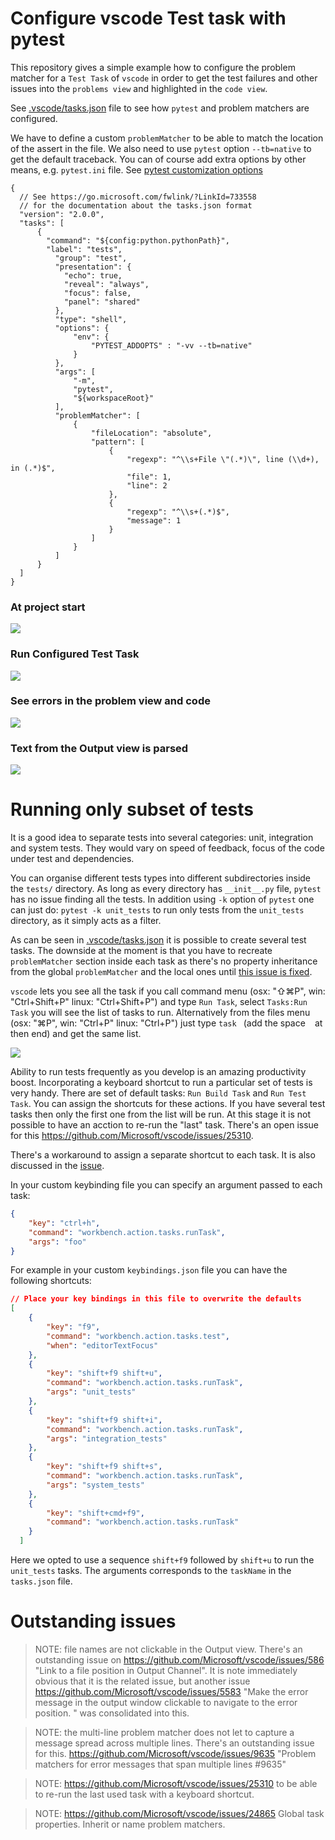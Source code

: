 # Configure vscode Test task with pytest

This repository gives a simple example how
to configure the problem matcher for a `Test Task` of
`vscode` in order to get the test failures and other
issues into the `problems view` and highlighted in the `code view`.

See [.vscode/tasks.json](./.vscode/tasks.json) file to see how
`pytest` and problem matchers are configured.

We have to define a custom `problemMatcher` to be able to match the location
of the assert in the file. We also need to use `pytest` option `--tb=native`
to get the default traceback. You can of course add extra options
by other means, e.g. `pytest.ini` file. See [pytest customization options](https://docs.pytest.org/en/latest/customize.html)

```json5
{
  // See https://go.microsoft.com/fwlink/?LinkId=733558
  // for the documentation about the tasks.json format
  "version": "2.0.0",
  "tasks": [
      {
        "command": "${config:python.pythonPath}",
        "label": "tests",
          "group": "test",
          "presentation": {
            "echo": true,
            "reveal": "always",
            "focus": false,
            "panel": "shared"
          },
          "type": "shell",
          "options": {
              "env": {
                  "PYTEST_ADDOPTS" : "-vv --tb=native"
              }
          },
          "args": [
              "-m",
              "pytest",
              "${workspaceRoot}"
          ],
          "problemMatcher": [
              {
                  "fileLocation": "absolute",
                  "pattern": [
                      {
                          "regexp": "^\\s+File \"(.*)\", line (\\d+), in (.*)$",
                          "file": 1,
                          "line": 2
                      },
                      {
                          "regexp": "^\\s+(.*)$",
                          "message": 1
                      }
                  ]
              }
          ]
      }
  ]
}
```

### At project start

![](./.imgs/vscode_test_not_run_yet.png)

### Run Configured Test Task

![](./.imgs/vscode_select_run_test_task.png)

### See errors in the problem view and code
![](./.imgs/vscode_test_ran_problems_view.png)

### Text from the Output view is parsed
![](./.imgs/vscode_test_ran_output_view.png)

# Running only subset of tests
It is a good idea to separate tests into several categories: unit, integration and system tests. They would vary on speed of feedback, focus of the code under test and dependencies.

You can organise different tests types into different subdirectories inside the `tests/` directory. As long as every directory has `__init__.py` file, `pytest` has no issue finding all the tests.
In addition using `-k` option of `pytest` one can just do:
`pytest -k unit_tests` to run only tests from the `unit_tests` directory, as it simply acts as a filter.

As can be seen in [.vscode/tasks.json](./.vscode/tasks.json)
it is possible to create several test tasks. The downside at the moment is that you
have to recreate `problemMatcher` section inside each task as there's no property inheritance
from the global `problemMatcher` and the local ones until [this issue is fixed](https://github.com/Microsoft/vscode/issues/24865).

`vscode` lets you see all the task if you call command menu (osx: "⇧⌘P", win: "Ctrl+Shift+P" linux: "Ctrl+Shift+P") and type `Run Task`, select `Tasks:Run Task` you will see the list of tasks to run. Alternatively from the files menu  (osx: "⌘P", win: "Ctrl+P" linux: "Ctrl+P") just type `task ` (add the space ` ` at then end) and get the same list.

![](./.imgs/vscode_list_of_tasks.png)

 Ability to run tests frequently as you develop is an amazing productivity boost. Incorporating a keyboard shortcut to run a particular set of tests is very handy. There are set of default tasks: `Run Build Task` and `Run Test Task`. You can assign the shortcuts for these actions. If you have several test tasks then only the first one from the list will be run. At this stage it is not possible to have an acction to re-run the "last" task. There's an open issue for this https://github.com/Microsoft/vscode/issues/25310.

There's a workaround to assign a separate shortcut to each task. It is also discussed in the [issue](https://github.com/Microsoft/vscode/issues/25310).

In your custom keybinding file you can specify an argument passed to each task:
```json
{
    "key": "ctrl+h",
    "command": "workbench.action.tasks.runTask",
    "args": "foo"
}
```

For example in your custom `keybindings.json` file you can have the following shortcuts:
```json
// Place your key bindings in this file to overwrite the defaults
[
    {
        "key": "f9",
        "command": "workbench.action.tasks.test",
        "when": "editorTextFocus"
    },
    {
        "key": "shift+f9 shift+u",
        "command": "workbench.action.tasks.runTask",
        "args": "unit_tests"
    },
    {
        "key": "shift+f9 shift+i",
        "command": "workbench.action.tasks.runTask",
        "args": "integration_tests"
    },
    {
        "key": "shift+f9 shift+s",
        "command": "workbench.action.tasks.runTask",
        "args": "system_tests"
    },
    {
        "key": "shift+cmd+f9",
        "command": "workbench.action.tasks.runTask"
    }
  ]
```

Here we opted to use a sequence `shift+f9` followed by `shift+u` to run the `unit_tests` tasks. The arguments corresponds to the `taskName` in the `tasks.json` file.

# Outstanding issues
> NOTE: file names are not clickable in the Output view.
There's an outstanding issue on https://github.com/Microsoft/vscode/issues/586
"Link to a file position in Output Channel".
It is note immediately obvious that it is the related issue,
but another issue https://github.com/Microsoft/vscode/issues/5583
"Make the error message in the output window clickable to navigate to the error position. " was consolidated into this.

> NOTE: the multi-line problem matcher does not let to capture
a message spread across multiple lines. There's an outstanding issue for this. https://github.com/Microsoft/vscode/issues/9635
"Problem matchers for error messages that span multiple lines #9635"

> NOTE: https://github.com/Microsoft/vscode/issues/25310 to be able to re-run the last used task with a keyboard shortcut.

> NOTE: https://github.com/Microsoft/vscode/issues/24865 Global task properties. Inherit or name problem matchers.
